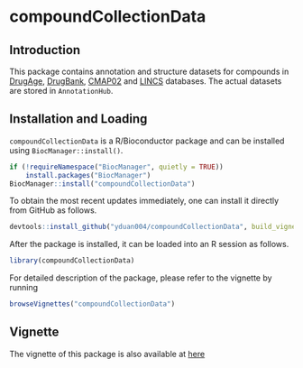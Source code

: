 # compoundCollectionData

## Introduction
This package contains annotation and structure datasets for compounds in 
[DrugAge](https://genomics.senescence.info/drugs/), 
[DrugBank](https://www.drugbank.ca/), [CMAP02](https://portals.broadinstitute.org/cmap/) 
and [LINCS](https://www.ncbi.nlm.nih.gov/geo/query/acc.cgi?acc=GSE92742) databases.
The actual datasets are stored in `AnnotationHub`. 

## Installation and Loading
`compoundCollectionData` is a R/Bioconductor package and can be installed using 
`BiocManager::install()`.
```r
if (!requireNamespace("BiocManager", quietly = TRUE))
    install.packages("BiocManager")
BiocManager::install("compoundCollectionData")
```

To obtain the most recent updates immediately, one can install it directly from 
GitHub as follows.
```r
devtools::install_github("yduan004/compoundCollectionData", build_vignettes=TRUE)
```

After the package is installed, it can be loaded into an R session as follows.
```r
library(compoundCollectionData)
```
For detailed description of the package, please refer to the vignette by running
```r
browseVignettes("compoundCollectionData")
```

## Vignette
The vignette of this package is also available at [here](https://www.bioconductor.org/packages/release/bioc/vignettes/compoundCollectionData/inst/doc/compoundCollectionData.html)
